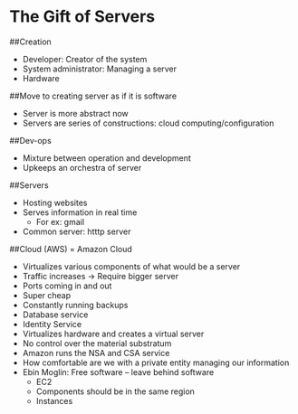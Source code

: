 <h1>The Gift of Servers</h1>##Creation* Developer: Creator of the system* System administrator: Managing a server* Hardware##Move to creating server as if it is software* Server is more abstract now* Servers are series of constructions: cloud computing/configuration##Dev-ops* Mixture between operation and development* Upkeeps an orchestra of server##Servers* Hosting websites* Serves information in real time	* For ex: gmail* Common server: htttp server##Cloud (AWS) = Amazon Cloud* Virtualizes various components of what would be a server* Traffic increases → Require bigger server* Ports coming in and out* Super cheap* Constantly running backups* Database service* Identity Service* Virtualizes hardware and creates a virtual server* No control over the material substratum* Amazon runs the NSA and CSA service* How comfortable are we with a private entity managing our information * Ebin Moglin: Free software – leave behind software	* EC2	* Components should be in the same region	* Instances 